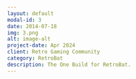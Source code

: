 ```yaml
---
layout: default
modal-id: 3
date: 2014-07-18
img: 3.png
alt: image-alt
project-date: Apr 2024
client: Retro Gaming Community
category: RetroBat
description: The One Build for RetroBat.
---
```

